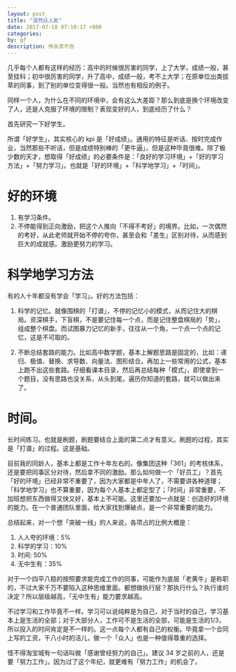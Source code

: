 ```yaml
---
layout: post
title: "泯然众人矣"
date: 2017-07-18 07:10:17 +800
categories: 
by: gf
description: 仲永求不伤
---
```


几乎每个人都有这样的经历：高中的时候很厉害的同学，上了大学，成绩一般，甚至挂科；初中很厉害的同学，升了高中，成绩一般，考不上大学；在原单位出类拔萃的同事，到了别的单位变得很一般。当然也有相反的例子。

同样一个人，为什么在不同的环境中，会有这么大差距？那么到底是换个环境改变了人，还是人克服了环境的限制？表现变好的人，到底经历了什么？

首先研究一下好学生。

所谓「好学生」，其实核心的 kpi 是「好成绩」。通用的特征是听话、按时完成作业，当然那些不听话，但是成绩特别棒的「更牛逼」，但是这种毕竟很难。除了极少数的天才，想取得「好成绩」的必要条件是：「良好的学习环境」+「好的学习方法」+「努力学习」。也就是「好的环境」+「科学地学习」+「时间」。

# 好的环境

1. 有学习条件。
2. 不停能得到正向激励，把这个人推向「不得不考好」的境界。比如，一次偶然的考好，从此老师就开始不停的夸你，甚至会和「差生」区别对待，从而感到巨大的成就感。激励更努力的学习。

# 科学地学习方法

有的人十年都没有学会「学习」。好的方法包括：

1. 科学的记忆。就像围棋的「打谱」，不停的记忆小的模式，从而记住大的棋局。资深棋手，下盲棋，不是要记住每一个点，而是记住整盘棋局的「势」，组成整个棋盘。而试图暴力记忆的新手，往往从一个角，一个点一个点的记忆，这是不可取的。

2. 不断总结套路的能力。比如高中数学题，基本上解题思路是固定的，比如：递归、极值、替换、求导数、向量法、图形结合。再加上一些常用的公式，基本上跑不出这些套路。仔细看课本目录，然后再总结每种「模式」，即使拿到一个题目，没有思路也没关系，从头到尾，遍历你知道的套路，就可以做出来了。

# 时间。

长时间练习。也就是刷题，刷题要结合上面的第二点才有意义。刷题的过程，其实是「打谱」的过程。这是基础。

目前我的同龄人，基本上都是工作十年左右的。像集团这种「361」的考核体系，还是要把同事区分对待，然后拿不同的激励。那么如何做一个「好员工」？首先「好的环境」已经非常不重要了，因为大家都是中年人了，不需要讲各种道理；「科学地学习」也不算重要，因为每个人基本上都定型了；「时间」非常重要，不加班想把东西做得又快又好，基本上不可能。这里还要加一点就是：创造好的环境的能力。在一个普通团队里面，给大家找到爆破点，是一个非常重要的能力。

总结起来，对一个想「突破一线」的人来说，各项占的比例大概是：

1. 人人夸的环境：5%
2. 科学的学习：10%
3. 时间: 50%
4. 无中生有：35%

对于一个四平八稳的按照要求能完成工作的同事，可能作为底层「老黄牛」是称职的，不过大家千万不要陷入这种思维里面。都想做执行层？那执行什么？执行谁的决定？所以层级越高，「无中生有」能力要求越高。

不过学习和工作毕竟不一样。学习可以说纯粹是为自己，对于当时的自己，学习基本上是生活的全部；对于大部分人，工作可不是生活的全部，可能是生活的1/3，所以投入的时间肯定是不一样的。这一点每个人都有自己的权衡。毕竟拿一个合同上写的工资，干八小时的活儿，做一个「众人」也是一种值得尊重的选择。

怪不得淘宝城有一句话叫做「感谢曾经努力的自己」。建议 34 岁之前的人，还是要「努力工作」。因为过了这个年纪，就更难有「努力工作」的机会了。
